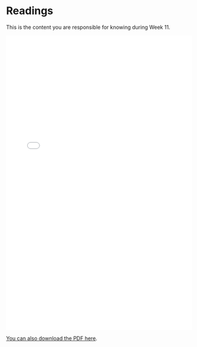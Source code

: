 # Readings

This is the content you are responsible for knowing during Week 11.

<iframe src="../../122_11_ProgrammingFunctions.pdf" width="100%" height="800px" frameBorder="0"> </iframe>

[You can also download the PDF here](https://github.com/ubco-cmps/cosc122_course/raw/main/files/122_11_ProgrammingFunctions.pdf).